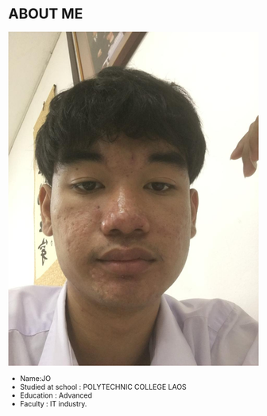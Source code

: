 # ABOUT ME
![AnVIL Image](/img/jo.jpg  "JO")
+ Name:JO
+ Studied at school : POLYTECHNIC COLLEGE LAOS
+ Education : Advanced
+ Faculty : IT industry.
